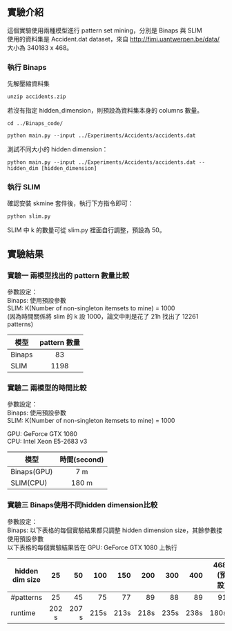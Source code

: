 ## 實驗介紹
這個實驗使用兩種模型進行 pattern set mining，分別是 Binaps 與 SLIM  
使用的資料集是 Accident.dat dataset，來自  http://fimi.uantwerpen.be/data/ 
大小為 340183 x 468。

### 執行 Binaps
先解壓縮資料集
```
unzip accidents.zip
```

若沒有指定 hidden_dimension，則預設為資料集本身的 columns 數量。
```
cd ../Binaps_code/  

python main.py --input ../Experiments/Accidents/accidents.dat
```

測試不同大小的 hidden dimension：
```
python main.py --input ../Experiments/Accidents/accidents.dat --hidden_dim [hidden_dimension]
```  

### 執行 SLIM
確認安裝 skmine 套件後，執行下方指令即可：
```
python slim.py 
```
SLIM 中 k 的數量可從 slim.py 裡面自行調整，預設為 50。

## 實驗結果

### 實驗一 兩模型找出的 pattern 數量比較
參數設定：  
Binaps: 使用預設參數  
SLIM: K(Number of non-singleton itemsets to mine) = 1000  
(因為時間關係將 slim 的 k 設 1000，論文中則是花了 21h 找出了 12261 patterns)

| 模型 | pattern 數量 |
|-------|:-----:|
| Binaps|  83  |
| SLIM  |  1198  |


### 實驗二 兩模型的時間比較
參數設定：  
Binaps: 使用預設參數  
SLIM: K(Number of non-singleton itemsets to mine) = 1000  

GPU: GeForce GTX 1080  
CPU: Intel Xeon E5-2683 v3  

|  模型 | 時間(second) |
|-------|:-----:|
| Binaps(GPU) | 7 m |
| SLIM(CPU)   | 180 m |

### 實驗三 Binaps使用不同hidden dimension比較
參數設定：  
Binaps: 以下表格的每個實驗結果都只調整 hidden dimension size，其餘參數接使用預設參數  
以下表格的每個實驗結果皆在 GPU: GeForce GTX 1080 上執行  

|  hidden dim size | 25 | 50 | 100 | 150 | 200 | 300 | 400 | 468 (預設) | 1000 | 2000 | 3000
|-------|:-----:|-----:|-----:|-----:|-----:|-----:|-----:|-----:|-----:|-----:|-----:|
| #patterns | 25 | 45 | 75 | 77 | 89 | 88 | 89 | 91 | 115 | 48 | 35 |
| runtime   | 202 s | 207 s | 215s | 213s | 218s | 235s | 238s | 180s | 300s | 600s | 720s |
